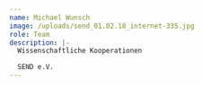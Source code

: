 ```yaml
---
name: Michael Wunsch
image: /uploads/send_01.02.18_internet-335.jpg
role: Team
description: |-
  Wissenschaftliche Kooperationen

  SEND e.V.
---
```


